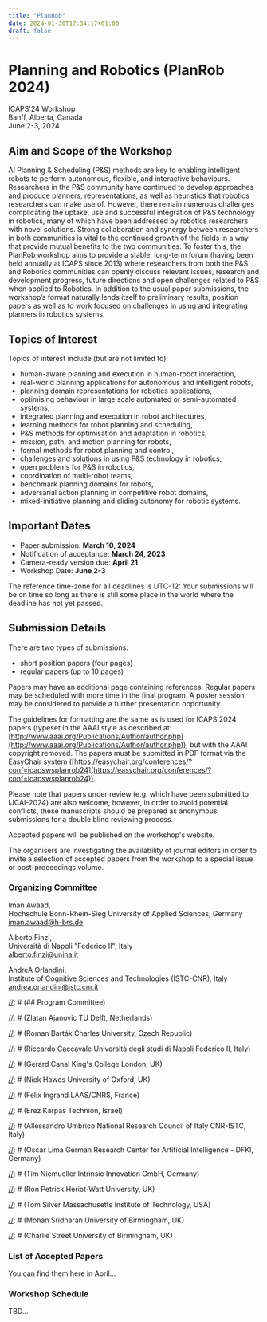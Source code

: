 ```yaml
---
title: "PlanRob"
date: 2024-01-30T17:34:17+01:00
draft: false
---
```


# Planning and Robotics (PlanRob 2024)

ICAPS'24 Workshop \
Banff, Alberta, Canada \
June 2-3, 2024

## Aim and Scope of the Workshop

AI Planning & Scheduling (P&S) methods are key to enabling intelligent robots to perform autonomous, flexible, and interactive behaviours. Researchers in the P&S community have continued to develop approaches and produce planners, representations, as well as heuristics that robotics researchers can make use of. However, there remain numerous challenges complicating the uptake, use and successful integration of P&S technology in robotics, many of which have been addressed by robotics researchers with novel solutions. Strong collaboration and synergy between researchers in both communities is vital to the continued growth of the fields in a way that provide mutual benefits to the two communities. To foster this, the PlanRob workshop aims to provide a stable, long-term forum (having been held annually at ICAPS since 2013) where researchers from both the P&S and Robotics communities can openly discuss relevant issues, research and development progress, future directions and open challenges related to P&S when applied to Robotics. In addition to the usual paper submissions, the workshop’s format naturally lends itself to preliminary results, position papers as well as to work focused on challenges in using and integrating planners in robotics systems.

## Topics of Interest

Topics of interest include (but are not limited to):

- human-aware planning and execution in human-robot interaction,
- real-world planning applications for autonomous and intelligent robots,
- planning domain representations for robotics applications,
- optimising behaviour in large scale automated or semi-automated systems,
- integrated planning and execution in robot architectures,
- learning methods for robot planning and scheduling,
- P&S methods for optimisation and adaptation in robotics,
- mission, path, and motion planning for robots,
- formal methods for robot planning and control,
- challenges and solutions in using P&S technology in robotics,
- open problems for P&S in robotics,
- coordination of multi-robot teams,
- benchmark planning domains for robots,
- adversarial action planning in competitive robot domains,
- mixed-initiative planning and sliding autonomy for robotic systems.


## Important Dates

- Paper submission: **March 10, 2024**
- Notification of acceptance: **March 24, 2023**
- Camera-ready version due: **April 21**
- Workshop Date: **June 2-3**

The reference time-zone for all deadlines is UTC-12: Your submissions will be on time so long as there is still some place in the world where the deadline has not yet passed.

## Submission Details

There are two types of submissions: 

- short position papers (four pages)
- regular papers (up to 10 pages)

Papers may have an additional page containing references. Regular papers may be scheduled with more time in the final program. A poster session may be considered to provide a further presentation opportunity.

The guidelines for formatting are the same as is used for ICAPS 2024 papers (typeset in the AAAI style as described at: [http://www.aaai.org/Publications/Author/author.php](http://www.aaai.org/Publications/Author/author.php)), but with the AAAI copyright removed. The papers must be submitted in PDF format via the EasyChair system ([https://easychair.org/conferences/?conf=icapswsplanrob24](https://easychair.org/conferences/?conf=icapswsplanrob24)).

Please note that papers under review (e.g. which have been submitted to IJCAI-2024) are also welcome, however, in order to avoid potential conflicts, these manuscripts should be prepared as anonymous submissions for a double blind reviewing process.

Accepted papers will be published on the workshop's website.

The organisers are investigating the availability of journal editors in order to invite a selection of accepted papers from the workshop to a special issue or post-proceedings volume.


[//]: # (## Workshop Committee)

### Organizing Committee

Iman Awaad, \
Hochschule Bonn-Rhein-Sieg University of Applied Sciences, Germany \
<iman.awaad@h-brs.de>

Alberto Finzi, \
Università di Napoli "Federico II", Italy \
<alberto.finzi@unina.it>

AndreA Orlandini, \
Institute of Cognitive Sciences and Technologies (ISTC-CNR), Italy \
<andrea.orlandini@istc.cnr.it>


[//]: # (## Program Committee\)

[//]: # (Zlatan Ajanovic TU Delft, Netherlands\)

[//]: # (Roman Barták Charles University, Czech Republic\)

[//]: # (Riccardo Caccavale Università degli studi di Napoli Federico II, Italy\)

[//]: # (Gerard Canal King's College London, UK\)

[//]: # (Nick Hawes University of Oxford, UK\)

[//]: # (Felix Ingrand LAAS/CNRS, France\)

[//]: # (Erez Karpas Technion, Israel\)

[//]: # (Allessandro Umbrico National Research Council of Italy CNR-ISTC, Italy\)

[//]: # (Oscar Lima German Research Center for Artificial Intelligence - DFKI, Germany\)

[//]: # (Tim Niemueller Intrinsic Innovation GmbH, Germany\)

[//]: # (Ron Petrick Heriot-Watt University, UK\)

[//]: # (Tom Silver Massachusetts Institute of Technology, USA\)

[//]: # (Mohan Sridharan University of Birmingham, UK\)

[//]: # (Charlie Street University of Birmingham, UK\)




### List of Accepted Papers

You can find them here in April...

### Workshop Schedule

TBD...


